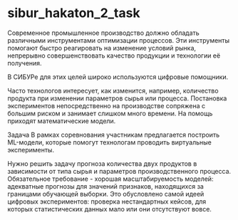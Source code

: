 # sibur_hakaton_2_task
Современное промышленное производство должно обладать различными инструментами оптимизации процессов. 
Эти инструменты помогают быстро реагировать на изменение условий рынка, непрерывно совершенствовать качество продукции и технологии её получения.

В СИБУРе для этих целей широко используются цифровые помощники.

Часто технологов интересует, как изменится, например, количество продукта при изменении параметров сырья или процесса. Постановка экспериментов непосредственно на производстве сопряжена с большим риском и занимает слишком много времени. На помощь приходят математические модели.

Задача
В рамках соревнования участникам предлагается построить ML-модели, которые помогут технологам проводить виртуальные эксперименты.

Нужно решить задачу прогноза количества двух продуктов в зависимости от типа сырья и параметров производственного процесса. Обязательное требование - хорошая масштабируемость моделей: адекватные прогнозы для значений признаков, находящихся за границами обучающей выборки. 
Это обусловлено самой идеей цифровых экспериментов: проверка нестандартных кейсов, для которых статистических данных мало или они отсутствуют вовсе.
